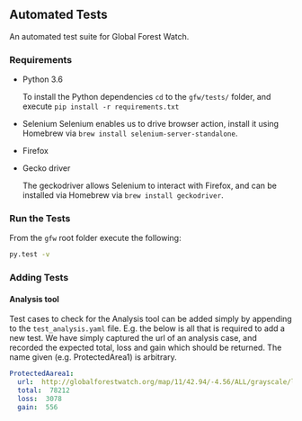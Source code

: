 ## Automated Tests

An automated test suite for Global Forest Watch.

### Requirements
* Python 3.6

  To install the Python dependencies `cd` to the `gfw/tests/` folder, and execute `pip install -r requirements.txt`

* Selenium
  Selenium enables us to drive browser action, install it using Homebrew via `brew install selenium-server-standalone`.

* Firefox
* Gecko driver

  The geckodriver allows Selenium to interact with Firefox, and can be installed via Homebrew via `brew install geckodriver`.


### Run the Tests

From the `gfw` root folder execute the following:

```bash
py.test -v
```


### Adding Tests

#### Analysis tool

Test cases to check for the Analysis tool can be added simply by appending to
the `test_analysis.yaml` file. E.g. the below is all that is required to add a
new test. We have simply captured the url of an analysis case, and recorded the expected total, loss and gain which should be returned. The name given (e.g. ProtectedArea1) is arbitrary.


```yaml
ProtectedAarea1:
  url:  http://globalforestwatch.org/map/11/42.94/-4.56/ALL/grayscale/loss,forestgain/612?tab=analysis-tab&wdpaid=555549019&begin=2001-01-01&end=2016-01-01&threshold=30&dont_analyze=true&tour=default
  total:  78212
  loss:  3078
  gain:  556

```
